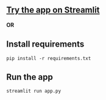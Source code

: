 ## [Try the app on Streamlit](https://calorie-macro-counter.streamlit.app/)

**OR**

## Install requirements

```
pip install -r requirements.txt
```

## Run the app

```
streamlit run app.py
```